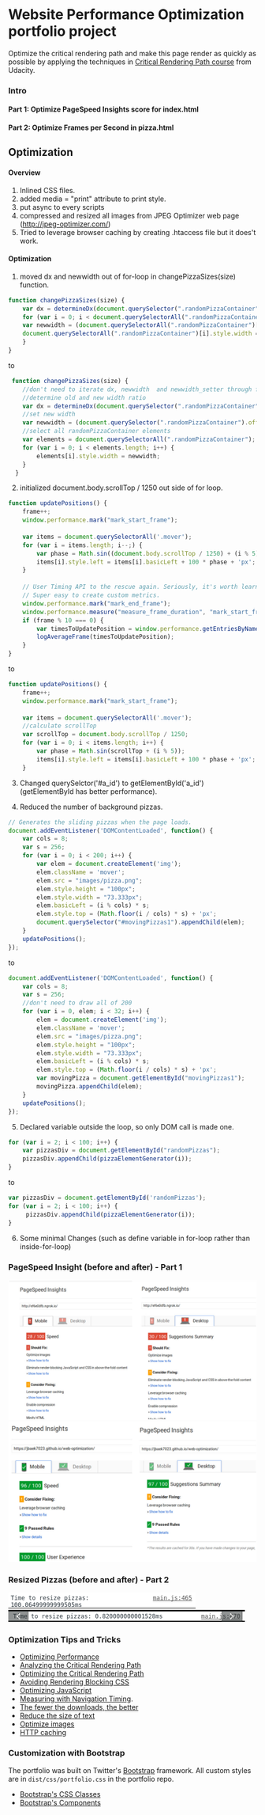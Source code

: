 # Website Performance Optimization portfolio project

Optimize the critical rendering path and make this page render as quickly as possible by applying the techniques in [Critical Rendering Path course](https://www.udacity.com/course/ud884) from Udacity.

### Intro

#### Part 1: Optimize PageSpeed Insights score for index.html
#### Part 2: Optimize Frames per Second in pizza.html

## Optimization 
#### Overview
1. Inlined CSS files. 
2. added media = "print" attribute to print style.
3. put async to every scripts
4. compressed and resized all images from JPEG Optimizer web page (http://jpeg-optimizer.com/) 
5. Tried to leverage browser caching by creating .htaccess file but it does't work. 

#### Optimization
1. moved dx and newwidth out of for-loop in changePizzaSizes(size) function.
```js
function changePizzaSizes(size) {
	var dx = determineDx(document.querySelector(".randomPizzaContainer"), size);
	for (var i = 0; i < document.querySelectorAll(".randomPizzaContainer").length; i++) {
	var newwidth = (document.querySelectorAll(".randomPizzaContainer")[i].offsetWidth + dx) + 'px';
	document.querySelectorAll(".randomPizzaContainer")[i].style.width = newwidth;
	}
}
```
to

```js
 function changePizzaSizes(size) {
	//don't need to iterate dx, newwidth  and newwidth_setter through for loop.
	//determine old and new width ratio
	var dx = determineDx(document.querySelector(".randomPizzaContainer"), size);
	//set new width
	var newwidth = (document.querySelector(".randomPizzaContainer").offsetWidth + dx) + 'px';
	//select all randomPizzaContainer elements
	var elements = document.querySelectorAll(".randomPizzaContainer"); 
	for (var i = 0; i < elements.length; i++) {
		elements[i].style.width = newwidth;
	}
  }
```

2. initialized document.body.scrollTop / 1250 out side of for loop. 
```js
function updatePositions() {
	frame++;
	window.performance.mark("mark_start_frame");

	var items = document.querySelectorAll('.mover');
	for (var i = items.length; i--;) {
		var phase = Math.sin((document.body.scrollTop / 1250) + (i % 5));
		items[i].style.left = items[i].basicLeft + 100 * phase + 'px';
	}

	// User Timing API to the rescue again. Seriously, it's worth learning.
	// Super easy to create custom metrics.
	window.performance.mark("mark_end_frame");
	window.performance.measure("measure_frame_duration", "mark_start_frame", "mark_end_frame");
	if (frame % 10 === 0) {
		var timesToUpdatePosition = window.performance.getEntriesByName("measure_frame_duration");
		logAverageFrame(timesToUpdatePosition);
	}
}
```
 to
```js
function updatePositions() {
	frame++;
	window.performance.mark("mark_start_frame");

	var items = document.querySelectorAll('.mover');
	//calculate scrollTop
	var scrollTop = document.body.scrollTop / 1250;
	for (var i = 0; i < items.length; i++) {
		var phase = Math.sin(scrollTop + (i % 5));
		items[i].style.left = items[i].basicLeft + 100 * phase + 'px';
	}
```

3. Changed querySelctor('#a_id') to getElementById('a_id')
(getElementById has better performance).

4. Reduced the number of background pizzas. 
```js
// Generates the sliding pizzas when the page loads. 
document.addEventListener('DOMContentLoaded', function() {
	var cols = 8;
	var s = 256;
	for (var i = 0; i < 200; i++) {
		var elem = document.createElement('img');
		elem.className = 'mover';
		elem.src = "images/pizza.png";
		elem.style.height = "100px";
		elem.style.width = "73.333px";
		elem.basicLeft = (i % cols) * s;
		elem.style.top = (Math.floor(i / cols) * s) + 'px';
		document.querySelector("#movingPizzas1").appendChild(elem);
	}
	updatePositions();
});
```
to 
```js
document.addEventListener('DOMContentLoaded', function() {
	var cols = 8;
	var s = 256;
	//don't need to draw all of 200
	for (var i = 0, elem; i < 32; i++) {
		elem = document.createElement('img');
		elem.className = 'mover';
		elem.src = "images/pizza.png";
		elem.style.height = "100px";
		elem.style.width = "73.333px";
		elem.basicLeft = (i % cols) * s;
		elem.style.top = (Math.floor(i / cols) * s) + 'px';
		var movingPizza = document.getElementById("movingPizzas1");
		movingPizza.appendChild(elem);
	}
	updatePositions();
});
```

5. Declared variable outside the loop, so only DOM call is made one. 
```js
for (var i = 2; i < 100; i++) {
	var pizzasDiv = document.getElementById("randomPizzas");
	pizzasDiv.appendChild(pizzaElementGenerator(i));
}
```
to
```js
var pizzasDiv = document.getElementById('randomPizzas');
for (var i = 2; i < 100; i++) {
     pizzasDiv.appendChild(pizzaElementGenerator(i));
}
```

6. Some minimal Changes (such as define variable in for-loop rather than inside-for-loop)

### PageSpeed Insight (before and after) - Part 1
![alt text](/readImage/opt2.jpeg)
![alt text](/readImage/opt1.jpeg) 


### Resized Pizzas (before and after) - Part 2
![alt text](/readImage/pi1.png)
![alt text](/readImage/pi2.png)

### Optimization Tips and Tricks
* [Optimizing Performance](https://developers.google.com/web/fundamentals/performance/ "web performance")
* [Analyzing the Critical Rendering Path](https://developers.google.com/web/fundamentals/performance/critical-rendering-path/analyzing-crp.html "analyzing crp")
* [Optimizing the Critical Rendering Path](https://developers.google.com/web/fundamentals/performance/critical-rendering-path/optimizing-critical-rendering-path.html "optimize the crp!")
* [Avoiding Rendering Blocking CSS](https://developers.google.com/web/fundamentals/performance/critical-rendering-path/render-blocking-css.html "render blocking css")
* [Optimizing JavaScript](https://developers.google.com/web/fundamentals/performance/critical-rendering-path/adding-interactivity-with-javascript.html "javascript")
* [Measuring with Navigation Timing](https://developers.google.com/web/fundamentals/performance/critical-rendering-path/measure-crp.html "nav timing api"). 
* <a href="https://developers.google.com/web/fundamentals/performance/optimizing-content-efficiency/eliminate-downloads.html">The fewer the downloads, the better</a>
* <a href="https://developers.google.com/web/fundamentals/performance/optimizing-content-efficiency/optimize-encoding-and-transfer.html">Reduce the size of text</a>
* <a href="https://developers.google.com/web/fundamentals/performance/optimizing-content-efficiency/image-optimization.html">Optimize images</a>
* <a href="https://developers.google.com/web/fundamentals/performance/optimizing-content-efficiency/http-caching.html">HTTP caching</a>

### Customization with Bootstrap
The portfolio was built on Twitter's <a href="http://getbootstrap.com/">Bootstrap</a> framework. All custom styles are in `dist/css/portfolio.css` in the portfolio repo.

* <a href="http://getbootstrap.com/css/">Bootstrap's CSS Classes</a>
* <a href="http://getbootstrap.com/components/">Bootstrap's Components</a>
